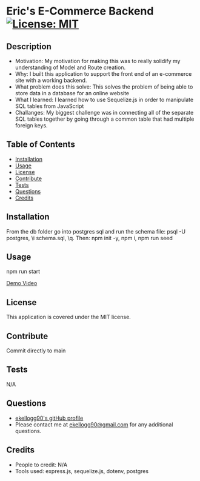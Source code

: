 # Eric's E-Commerce Backend                                                                                                                      [![License: MIT](https://img.shields.io/badge/License-MIT-yellow.svg)](https://opensource.org/licenses/MIT)
    
## Description
- Motivation: My motivation for making this was to really solidify my understanding of Model and Route creation.
- Why: I built this application to support the front end of an e-commerce site with a working backend.
- What problem does this solve: This solves the problem of being able to store data in a database for an online website
- What I learned: I learned how to use Sequelize.js in order to manipulate SQL tables from JavaScript
- Challanges: My biggest challenge was in connecting all of the separate SQL tables together by going through a common table that had multiple foreign keys.

## Table of Contents
- [Installation](#Installation)
- [Usage](#Usage) 
- [License](#License) 
- [Contribute](#Contribute) 
- [Tests](#Tests) 
- [Questions](#Questions) 
- [Credits](#Credits) 

## Installation
From the db folder go into postgres sql and run the schema file:  psql -U postgres, \i schema.sql, \q.  Then: npm init -y, npm i, npm run seed

## Usage
npm run start

[Demo Video](https://drive.google.com/file/d/1VgYK4jK3mmAgWdNavhbPVQg26AVaZR0n/view)

## License
This application is covered under the MIT license.

## Contribute
Commit directly to main

## Tests
N/A

## Questions
- [ekellogg90's gitHub profile](https://github.com/ekellogg90)
- Please contact me at <a href="mailto:ekellogg90@gmail.com">ekellogg90@gmail.com</a> for any additional questions.

## Credits
- People to credit: N/A
- Tools used: express.js, sequelize.js, dotenv, postgres
